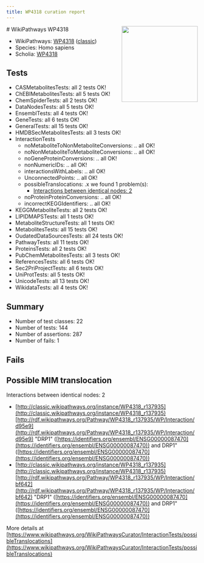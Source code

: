 ```yaml
---
title: WP4318 curation report
---
```


<img style="float: right; width: 200px" src="https://upload.wikimedia.org/wikipedia/commons/thumb/8/83/Wplogo_with_text_500.png/640px-Wplogo_with_text_500.png" />
# WikiPathways WP4318

* WikiPathways: [WP4318](https://wikipathways.org/pathways/WP4318) ([classic](https://classic.wikipathways.org/instance/WP4318))
* Species: Homo sapiens
* Scholia: [WP4318](https://scholia.toolforge.org/wikipathways/WP4318)
## Tests
* CASMetabolitesTests: all 2 tests OK!
* ChEBIMetabolitesTests: all 5 tests OK!
* ChemSpiderTests: all 2 tests OK!
* DataNodesTests: all 5 tests OK!
* EnsemblTests: all 4 tests OK!
* GeneTests: all 6 tests OK!
* GeneralTests: all 15 tests OK!
* HMDBSecMetabolitesTests: all 3 tests OK!
* InteractionTests
    * noMetaboliteToNonMetaboliteConversions: .. all OK!
    * noNonMetaboliteToMetaboliteConversions: .. all OK!
    * noGeneProteinConversions: .. all OK!
    * nonNumericIDs: .. all OK!
    * interactionsWithLabels: .. all OK!
    * UnconnectedPoints: .. all OK!
    * possibleTranslocations: .x we found 1 problem(s):
        * [Interactions between identical nodes: 2](#1c118207)
    * noProteinProteinConversions: .. all OK!
    * incorrectKEGGIdentifiers: .. all OK!
* KEGGMetaboliteTests: all 2 tests OK!
* LIPIDMAPSTests: all 1 tests OK!
* MetaboliteStructureTests: all 1 tests OK!
* MetabolitesTests: all 15 tests OK!
* OudatedDataSourcesTests: all 24 tests OK!
* PathwayTests: all 11 tests OK!
* ProteinsTests: all 2 tests OK!
* PubChemMetabolitesTests: all 3 tests OK!
* ReferencesTests: all 6 tests OK!
* Sec2PriProjectTests: all 6 tests OK!
* UniProtTests: all 5 tests OK!
* UnicodeTests: all 13 tests OK!
* WikidataTests: all 4 tests OK!


## Summary

* Number of test classes: 22
* Number of tests: 144
* Number of assertions: 287
* Number of fails: 1

## Fails

<a name="1c118207" />

## Possible MIM translocation

Interactions between identical nodes: 2

* [http://classic.wikipathways.org/instance/WP4318_r137935](http://classic.wikipathways.org/instance/WP4318_r137935) [http://rdf.wikipathways.org/Pathway/WP4318_r137935/WP/Interaction/d95e9](http://rdf.wikipathways.org/Pathway/WP4318_r137935/WP/Interaction/d95e9) "DRP1" ([https://identifiers.org/ensembl/ENSG00000087470](https://identifiers.org/ensembl/ENSG00000087470)) and 
DRP1" ([https://identifiers.org/ensembl/ENSG00000087470](https://identifiers.org/ensembl/ENSG00000087470))
* [http://classic.wikipathways.org/instance/WP4318_r137935](http://classic.wikipathways.org/instance/WP4318_r137935) [http://rdf.wikipathways.org/Pathway/WP4318_r137935/WP/Interaction/bf642](http://rdf.wikipathways.org/Pathway/WP4318_r137935/WP/Interaction/bf642) "DRP1" ([https://identifiers.org/ensembl/ENSG00000087470](https://identifiers.org/ensembl/ENSG00000087470)) and 
DRP1" ([https://identifiers.org/ensembl/ENSG00000087470](https://identifiers.org/ensembl/ENSG00000087470))


More details at [https://www.wikipathways.org/WikiPathwaysCurator/InteractionTests/possibleTranslocations](https://www.wikipathways.org/WikiPathwaysCurator/InteractionTests/possibleTranslocations)


